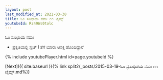 ```yaml
---
layout: post
last_modified_at: 2021-03-30
title: ಓಂ ಸೂಛಾಯೆ ನಮಃ ೧೧ ಟೈಮ್ಸ್
youtubeId: Rz49Ws0tolc
---
```

 
 
 ಓಂ ಸೂಛಾಯೆ ನಮಃ  
 
 -  ಪ್ರಕೃತಿಯಲ್ಲಿ ಸ್ವಚ್ l ತೆಗೆ ಯಾರು ಆಸಕ್ತಿ ಹೊಂದಿದ್ದಾರೆ 
 
  
 
  
 
 
 
 
 
 


{% include youtubePlayer.html id=page.youtubeId %}
 
[Next]({{ site.baseurl }}{% link  split2/_posts/2015-03-19-ಓಂ ವ್ರತಾಧಿಪಯ ನಮಃ ೧೧ ಟೈಮ್ಸ್.md%})
 
